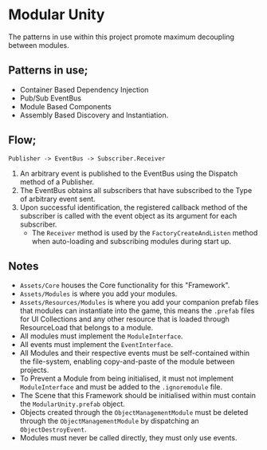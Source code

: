 # Modular Unity

The patterns in use within this project promote maximum decoupling between modules.

## Patterns in use;
- Container Based Dependency Injection
- Pub/Sub EventBus
- Module Based Components
- Assembly Based Discovery and Instantiation.

## Flow;
`Publisher -> EventBus -> Subscriber.Receiver`
1. An arbitrary event is published to the EventBus using the Dispatch method of a Publisher.
1. The EventBus obtains all subscribers that have subscribed to the Type of arbitrary event sent.
1. Upon successful identification, the registered callback method of the subscriber is called with the event object as its argument for each subscriber.
    - The `Receiver` method is used by the `FactoryCreateAndListen` method when auto-loading and subscribing modules during start up.

## Notes
- `Assets/Core` houses the Core functionality for this "Framework".
- `Assets/Modules` is where you add your modules.
- `Assets/Resources/Modules` is where you add your companion prefab files that modules can instantiate into the game, this means the `.prefab` files for UI Collections and any other resource that is loaded through ResourceLoad that belongs to a module.
- All modules must implement the `ModuleInterface`.
- All events must implement the `EventInterface`.
- All Modules and their respective events must be self-contained within the file-system, enabling copy-and-paste of the module between projects.
- To Prevent a Module from being initialised, it must not implement `ModuleInterface` and must be added to the `.ignoremodule` file.
- The Scene that this Framework should be initialised within must contain the `ModularUnity.prefab` object.
- Objects created through the `ObjectManagementModule` must be deleted through the `ObjectManagementModule` by dispatching an `ObjectDestroyEvent`.
- Modules must never be called directly, they must only use events.
